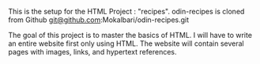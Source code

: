 This is the setup for the HTML Project : "recipes".
odin-recipes is cloned from Github git@github.com:Mokalbari/odin-recipes.git

The goal of this project is to master the basics of HTML.
I will have to write an entire website first only using HTML.
The website will contain several pages with images, links, and hypertext references.